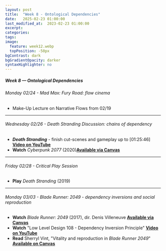 ```yaml
---
layout: post
title:  "Week 8 - Ontological Dependencies"
date:   2025-02-23 01:00:00
last_modified_at:  2023-02-23 01:00:00
excerpt: 
categories: 
tags: 
image:
  feature: week12.webp
  topPosition: -50px
bgContrast: dark
bgGradientOpacity: darker
syntaxHighlighter: no
---
```

##### **Week 8 — Ontological Dependencies**

###### Monday 02/24 - *Mad Max: Fury Road*: flow cinema
- Make-Up Lecture on Narrative Flows from 02/19
---

###### Wednesday 02/26 - *Death Stranding* Discussion: chains of dependency
- ***Death Stranding*** - finish cut-scenes and gameplay up to [01:25:46] [**Video on YouTube**](https://www.youtube.com/watch?v=2_p9wLMNOeM)
- **Watch** *Cyberpunk 2077* (2020)[**Available via Canvas**](https://uncch.instructure.com/courses/78214/discussion_topics/543036)

---

###### Friday 02/28 - Critical Play Session
- **Play** *Death Stranding* (2019) 

---

###### Monday 03/03 - *Blade Runner: 2049* - dependency inversions and social reproduction
- **Watch** *Blade Runner: 2049* (2017), dir. Denis Villeneuve [**Available via Canvas**](https://uncch.instructure.com/courses/78214/discussion_topics/543036)
- **Watch** "Low Level Design 108 - Dependency Inversion Principle" [**Video on YouTube**](https://www.youtube.com/watch?v=_CQuOfIqaGE)
- **Read** Sherryl Vint, "Vitality and reproduction in *Blade Runner 2049*" [**Available on Canvas**](https://uncch.instructure.com/courses/78214/files/folder/Readings?preview=9998510)
